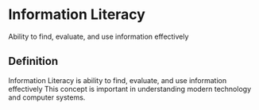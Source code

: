 # Information Literacy

Ability to find, evaluate, and use information effectively

## Definition
Information Literacy is ability to find, evaluate, and use information effectively This concept is important in understanding modern technology and computer systems.
